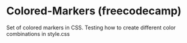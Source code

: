 # Colored-Markers (freecodecamp)
Set of colored markers in CSS. 
Testing how to create different color combinations in style.css
